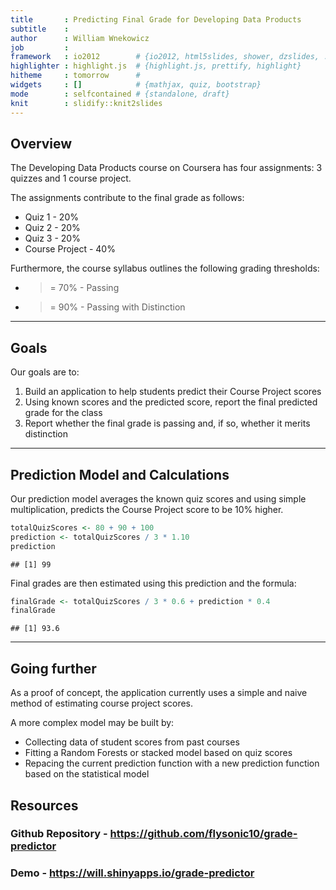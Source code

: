 ```yaml
---
title       : Predicting Final Grade for Developing Data Products
subtitle    : 
author      : William Wnekowicz
job         : 
framework   : io2012        # {io2012, html5slides, shower, dzslides, ...}
highlighter : highlight.js  # {highlight.js, prettify, highlight}
hitheme     : tomorrow      # 
widgets     : []            # {mathjax, quiz, bootstrap}
mode        : selfcontained # {standalone, draft}
knit        : slidify::knit2slides
---
```


## Overview

The Developing Data Products course on Coursera has four assignments: 3 quizzes and 1 course project.

The assignments contribute to the final grade as follows:

- Quiz 1 - 20%
- Quiz 2 - 20%
- Quiz 3 - 20%
- Course Project - 40%

Furthermore, the course syllabus outlines the following grading thresholds:

- >= 70% - Passing
- >= 90% - Passing with Distinction

---

## Goals

Our goals are to:
  1. Build an application to help students predict their Course Project scores
  2. Using known scores and the predicted score, report the final predicted grade for the class
  3. Report whether the final grade is passing and, if so, whether it merits distinction

---

## Prediction Model and Calculations

Our prediction model averages the known quiz scores and using simple multiplication, predicts the Course Project score to be 10% higher.


```r
totalQuizScores <- 80 + 90 + 100
prediction <- totalQuizScores / 3 * 1.10
prediction
```

```
## [1] 99
```

Final grades are then estimated using this prediction and the formula:

```r
finalGrade <- totalQuizScores / 3 * 0.6 + prediction * 0.4
finalGrade
```

```
## [1] 93.6
```

---

## Going further

As a proof of concept, the application currently uses a simple and naive method of estimating course project scores. 

A more complex model may be built by:
- Collecting data of student scores from past courses
- Fitting a Random Forests or stacked model based on quiz scores
- Repacing the current prediction function with a new prediction function based on the statistical model

## Resources

### Github Repository - https://github.com/flysonic10/grade-predictor

### Demo - https://will.shinyapps.io/grade-predictor




